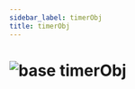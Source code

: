 ```yaml
---
sidebar_label: timerObj
title: timerObj
---
```


# <img src='/img/wiki/base.png' alt='base' classname='env-tag' /> timerObj


